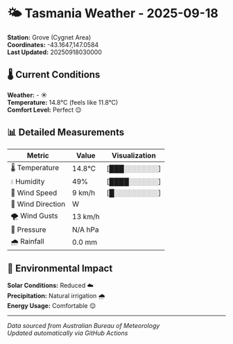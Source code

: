 # 🌤️ Tasmania Weather - 2025-09-18

**Station:** Grove (Cygnet Area)  
**Coordinates:** -43.1647,147.0584  
**Last Updated:** 20250918030000

## 🌡️ Current Conditions

**Weather:** - ☀️  
**Temperature:** 14.8°C (feels like 11.8°C)  
**Comfort Level:** Perfect 😌

## 📊 Detailed Measurements

| Metric | Value | Visualization |
|--------|-------|---------------|
| 🌡️ Temperature | 14.8°C | [███░░░░░░░] |
| 💧 Humidity | 49% | [████░░░░░░] |
| 💨 Wind Speed | 9 km/h | [█░░░░░░░░░] |
| 🧭 Wind Direction | W | |
| 🌪️ Wind Gusts | 13 km/h | |
| 🔽 Pressure | N/A hPa | |
| 🌧️ Rainfall | 0.0 mm | |

## 🌱 Environmental Impact

**Solar Conditions:** Reduced ☁️  
**Precipitation:** Natural irrigation 🌧️  
**Energy Usage:** Comfortable 😌

---
*Data sourced from Australian Bureau of Meteorology*  
*Updated automatically via GitHub Actions*
